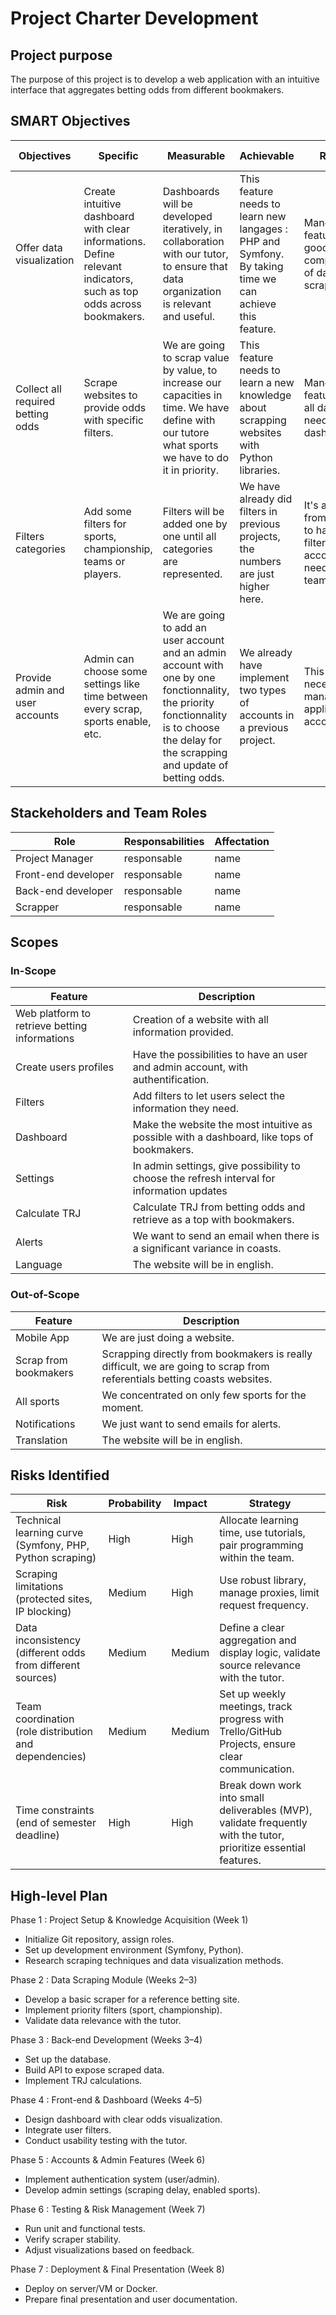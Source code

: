 # Project Charter Development

## Project purpose

The purpose of this project is to develop a web application with an intuitive interface that aggregates betting odds from different bookmakers.

## SMART Objectives

| Objectives | Specific | Measurable | Achievable | Relevant | Time-bound |
|------------|----------|------------|------------|----------|------------|
| Offer data visualization  | Create intuitive dashboard with clear informations. Define relevant indicators, such as top odds across bookmakers. | Dashboards will be developed iteratively, in collaboration with our tutor, to ensure that data organization is relevant and useful. | This feature needs to learn new langages : PHP and Symfony. By taking time we can achieve this feature.| Mandatory feature for the good comprehension of data we're scrapped. | 1 to 2 weeks to do it. |
| Collect all required betting odds | Scrape websites to provide odds with specific filters. | We are going to scrap value by value, to increase our capacities in time. We have define with our tutore what sports we have to do it in priority. | This feature needs to learn a new knowledge about scrapping websites with Python libraries. | Mandatory feature to have all data we need for the dashboard. | 1 to 2 weeks |
| Filters categories | Add some filters for sports, championship, teams or players.  | Filters will be added one by one until all categories are represented. | We have already did filters in previous projects, the numbers are just higher here. | It's a demande from our tutor to have these filters to select according to needs of the team. | 3-4 days |
| Provide admin and user accounts | Admin can choose some settings like time between every scrap, sports enable, etc. | We are going to add an user account and an admin account with one by one fonctionnality, the priority fonctionnality is to choose the delay for the scrapping and update of betting odds.| We already have implement two types of accounts in a previous project. | This feature is necessary to manage the application and accounts. | 1 week |



## Stackeholders and Team Roles

| Role | Responsabilities | Affectation | 
|------------|----------|------------|
| Project Manager | responsable | name | 
| Front-end developer | responsable | name |
| Back-end developer | responsable |  name |
| Scrapper | responsable | name |


## Scopes

### In-Scope

| Feature | Description |
|------------|----------|
| Web platform to retrieve betting informations | Creation of a website with all information provided. |
| Create users profiles | Have the possibilities to have an user and admin account, with authentification. |
| Filters | Add filters to let users select the information they need. |
| Dashboard | Make the website the most intuitive as possible with a dashboard, like tops of bookmakers. |
| Settings | In admin settings, give possibility to choose the refresh interval for information updates |
| Calculate TRJ | Calculate TRJ from betting odds and retrieve as a top with bookmakers.|
| Alerts | We want to send an email when there is a significant variance in coasts.|
| Language | The website will be in english. |


### Out-of-Scope

| Feature | Description |
|------------|----------|
| Mobile App | We are just doing a website. |
| Scrap from bookmakers | Scrapping directly from bookmakers is really difficult, we are going to scrap from referentials betting coasts websites. |
| All sports | We concentrated on only few sports for the moment. |
| Notifications | We just want to send emails for alerts. |
| Translation | The website will be in english. |

## Risks Identified

| Risk | Probability | Impact | Strategy |
|------------|----------|----------|----------|
| Technical learning curve (Symfony, PHP, Python scraping) | High | High | Allocate learning time, use tutorials, pair programming within the team. |
| Scraping limitations (protected sites, IP blocking) | Medium | High | Use robust library, manage proxies, limit request frequency. |
| Data inconsistency (different odds from different sources) | Medium | Medium | Define a clear aggregation and display logic, validate source relevance with the tutor. |
| Team coordination (role distribution and dependencies) | Medium | Medium | Set up weekly meetings, track progress with Trello/GitHub Projects, ensure clear communication. |
| Time constraints (end of semester deadline) | High | High | Break down work into small deliverables (MVP), validate frequently with the tutor, prioritize essential features. |

## High-level Plan

Phase 1 :  Project Setup & Knowledge Acquisition (Week 1)
- Initialize Git repository, assign roles.
- Set up development environment (Symfony, Python).
- Research scraping techniques and data visualization methods.

Phase 2 : Data Scraping Module (Weeks 2–3)
- Develop a basic scraper for a reference betting site.
- Implement priority filters (sport, championship).
- Validate data relevance with the tutor.

Phase 3 : Back-end Development (Weeks 3–4)
- Set up the database.
- Build API to expose scraped data.
- Implement TRJ calculations.

Phase 4 : Front-end & Dashboard (Weeks 4–5)
- Design dashboard with clear odds visualization.
- Integrate user filters.
- Conduct usability testing with the tutor.

Phase 5 : Accounts & Admin Features (Week 6)
- Implement authentication system (user/admin).
- Develop admin settings (scraping delay, enabled sports).

Phase 6 : Testing & Risk Management (Week 7)
- Run unit and functional tests.
- Verify scraper stability.
- Adjust visualizations based on feedback.

Phase 7 : Deployment & Final Presentation (Week 8)
- Deploy on server/VM or Docker.
- Prepare final presentation and user documentation.

